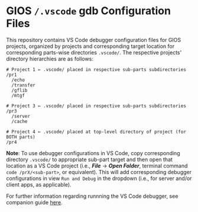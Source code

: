 # GIOS `/.vscode` gdb Configuration Files

This repository contains VS Code debugger configuration files for GIOS projects, organized by projects and corresponding target location for corresponding parts-wise directories `.vscode/`. The respective projects' directory hierarchies are as follows:

```
# Project 1 ← .vscode/ placed in respective sub-parts subdirectories
/pr1
  /echo
  /transfer
  /gflib
  /mtgf

# Project 3 ← .vscode/ placed in respective sub-parts subdirectories
/pr3
  /server
  /cache

# Project 4 ← .vscode/ placed at top-level directory of project (for BOTH parts)
/pr4
```
**Note**: To use debugger configurations in VS Code, copy corresponding directory `.vscode/` to appropriate sub-part target and then open that location as a VS Code project (i.e., ***File*** → ***Open Folder***, terminal command `code /prX/<sub-part>`, or equivalent). This will add corresponding debugger configurations in view `Run and Debug` in the dropdown (i.e., for server and/or client apps, as applicable).


For further information regarding runnning the VS Code debugger, see companion guide [here](https://docs.google.com/document/d/1U55jP_KEGCW2O_GMHIR1KJ6YJNAG6T9Bk27BzYVMybI).